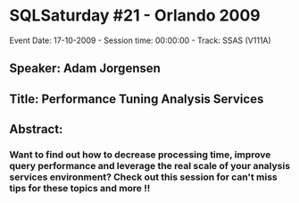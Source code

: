 # SQLSaturday #21 - Orlando 2009
Event Date: 17-10-2009 - Session time: 00:00:00 - Track: SSAS (V111A)
## Speaker: Adam  Jorgensen
## Title: Performance Tuning Analysis Services
## Abstract:
### Want to find out how to decrease processing time, improve query performance and leverage the real scale of your analysis services environment? Check out this session for can't miss tips for these topics and more !!
